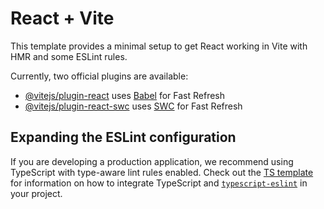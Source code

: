 # React + Vite

This template provides a minimal setup to get React working in Vite with HMR and some ESLint rules.

Currently, two official plugins are available:

- [@vitejs/plugin-react](https://github.com/vitejs/vite-plugin-react/blob/main/packages/plugin-react) uses [Babel](https://babeljs.io/) for Fast Refresh
- [@vitejs/plugin-react-swc](https://github.com/vitejs/vite-plugin-react/blob/main/packages/plugin-react-swc) uses [SWC](https://swc.rs/) for Fast Refresh

## Expanding the ESLint configuration

If you are developing a production application, we recommend using TypeScript with type-aware lint rules enabled. Check out the [TS template](https://github.com/vitejs/vite/tree/main/packages/create-vite/template-react-ts) for information on how to integrate TypeScript and [`typescript-eslint`](https://typescript-eslint.io) in your project.



<!-- This is the to explore on what commit we are standing  -->
<!-- Commits start from 1.0.0 -->
<!-- Ad then they will update in the order 1.0.1 -->
<!-- if the third one ends then the second order will update  1.1.0-->
<!-- if second is ends third will update 2.0.0 -->

<!-- making a new commit  -->
<!-- 1.0.1 -->
<!-- 1.0.2 -->
<!-- 1.0.3 -->
<!-- 1.0.4 -->
<!-- 1.0.5 -->
<!-- 1.0.6 -->
<!-- 1.0.7 -->
<!-- 1.0.8 -->
<!-- 1.0.9 -->


<!-- This thing i forgot to add i need to add this also  -->
<!-- 
// In your login function, send device info
const deviceFingerprint = {
    userAgent: navigator.userAgent,
    screen: `${screen.width}x${screen.height}`,
    timezone: Intl.DateTimeFormat().resolvedOptions().timeZone
};

const response = await apiConnector("POST", login, {
    email: email,
    password: pass,
    deviceInfo: deviceFingerprint
});

// Server validates device on each request -->


<!-- Rememebr when  the appis build like 100 percentage make the HttpOnly  true so that it can be blocked byt the atackers  -->